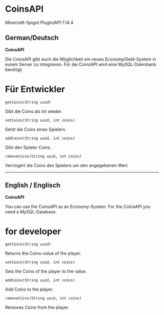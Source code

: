 
# CoinsAPI
Minecraft-Spigot Plugin/API 1.14.4


## German/Deutsch

**CoinsAPI**

Die CoinsAPI gibt euch die Möglichkeit ein neues Economy/Geld-System in eurem Server zu integrieren.
Für dei CoinsAPI wird eine MySQL-Datenbank benötigt.

# Für Entwickler

    getCoins(String uuid)

Gibt die Coins als int wieder.

    setCoins(String uuid, int coins)

Setzt die Coins eines Spielers.

    addCoins(String uuid, int coins)

Gibt den Spieler Coins.

    removeCoins(String uuid, int coins)

Verringert die Coins des Spielers um den angegebenen Wert.


-----------------------------------


## English / Englisch

**CoinsAPI**

You can use the CoinsAPI as an Economy-System.
For the CoinsAPI you need a MySQL-Database.

# for developer

    getCoins(String uuid)

Returns the Coins-value of the player.

    setCoins(String uuid, int coins)

Sets the Coins of the player to the value.

    addCoins(String uuid, int coins)

Add Coins to the player.

    removeCoins(String uuid, int coins)

Removes Coins from the player.
